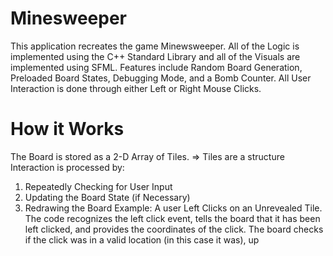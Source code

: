 # Minesweeper
This application recreates the game Minewsweeper. All of the Logic is implemented using the C++ Standard Library and all of the Visuals are implemented using SFML. Features include Random Board Generation, Preloaded Board States, Debugging Mode, and a Bomb Counter. All User Interaction is done through either Left or Right Mouse Clicks.
# How it Works
The Board is stored as a 2-D Array of Tiles.
=> Tiles are a structure 
Interaction is processed by: 
1) Repeatedly Checking for User Input
2) Updating the Board State (if Necessary)
3) Redrawing the Board
Example:
  A user Left Clicks on an Unrevealed Tile. The code recognizes the left click event, tells the board that it has been left clicked, and provides the coordinates of the click. The board checks if the click was in a valid location (in this case it was), up
